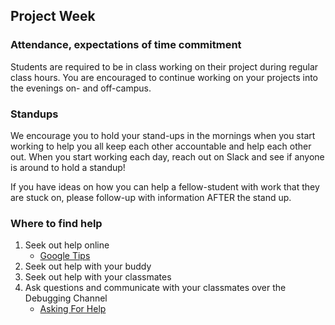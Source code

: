 ## Project Week

### Attendance, expectations of time commitment
Students are required to be in class working on their project during regular class hours. You are encouraged to continue working on your projects into the evenings on- and off-campus.

### Standups
We encourage you to hold your stand-ups in the mornings when you start working to help you all keep each other accountable and help each other out. When you start working each day, reach out on Slack and see if anyone is around to hold a standup!

If you have ideas on how you can help a fellow-student with work that they are stuck on, please follow-up with information AFTER the stand up.

### Where to find help
1. Seek out help online
    - [Google Tips](../common_project_docs/google_tips.md)
2. Seek out help with your buddy
3. Seek out help with your classmates
4. Ask questions and communicate with your classmates over the Debugging Channel
      - [Asking For Help](../common_project_docs/asking_for_help.md)
